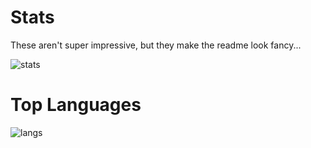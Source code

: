 # Stats
These aren't super impressive, but they make the readme look fancy...

![stats](https://github-readme-stats.vercel.app/api?username=AI-Spawn&theme=chartreuse-dark)

# Top Languages
![langs](https://github-readme-stats.vercel.app/api/top-langs/?username=AI-Spawn&layout=compact&theme=chartreuse-dark)
